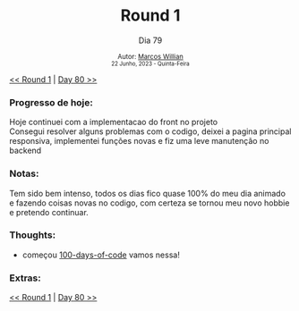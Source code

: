 <div align="center">
  <h1>Round 1</h1>
  <p>Dia 79</p>

  <sub>
    Autor: <a href="https://github.com/marcosmwx" target="_blank">Marcos Willian</a>
    <br>
    <small>22 Junho, 2023 -  Quinta-Feira</small>
  </sub>
</div>

[<< Round 1](./README.MD) | [Day 80 >>](dia080.md)

### Progresso de hoje:

Hoje continuei com a implementacao do front no projeto <br>
Consegui resolver alguns problemas com o codigo, deixei a pagina principal responsiva, implementei funções novas e fiz uma leve manutenção no backend

### Notas:

Tem sido bem intenso, todos os dias fico quase 100% do meu dia animado e fazendo coisas novas no codigo, com certeza se tornou meu novo hobbie e pretendo continuar.<br>

### Thoughts:

- começou [100-days-of-code](https://github.com/marcosmwx/100DaysOfCode) vamos nessa!

### Extras:

[<< Round 1](./README.MD) | [Day 80 >>](dia080.md)

